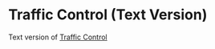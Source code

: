 # Traffic Control (Text Version)

Text version of [Traffic Control](https://github.com/ivan-kondratev/Traffic-Control)
